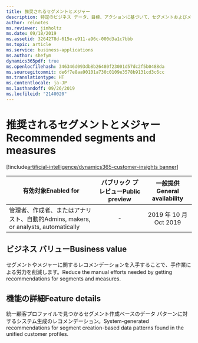 ```yaml
---
title: 推奨されるセグメントとメジャー
description: 特定のビジネス データ、目標、アクションに基づいて、セグメントおよびメジャーに関する状況に応じたレコメンデーションを提供します。
author: relnotes
ms.reviewer: jimholtz
ms.date: 09/18/2019
ms.assetid: 3264278d-615e-e911-a96c-000d3a1c7bbb
ms.topic: article
ms.service: business-applications
ms.author: shefym
dynamics365pdf: true
ms.openlocfilehash: 346346d093db8b26480f23001d57dc2f5b0488da
ms.sourcegitcommit: de6f7e8aa90101a730c0109e3578b9131cd3c6cc
ms.translationtype: HT
ms.contentlocale: ja-JP
ms.lasthandoff: 09/26/2019
ms.locfileid: "2140020"
---
```

# <a name="recommended-segments-and-measures"></a><span data-ttu-id="ef782-103">推奨されるセグメントとメジャー</span><span class="sxs-lookup"><span data-stu-id="ef782-103">Recommended segments and measures</span></span>
[!include[artificial-intelligence/dynamics365-customer-insights banner](../includes/artificial-intelligence/dynamics365-customer-insights.md)]

| <span data-ttu-id="ef782-104">有効対象</span><span class="sxs-lookup"><span data-stu-id="ef782-104">Enabled for</span></span>    |  <span data-ttu-id="ef782-105">パブリック プレビュー</span><span class="sxs-lookup"><span data-stu-id="ef782-105">Public preview</span></span> | <span data-ttu-id="ef782-106">一般提供</span><span class="sxs-lookup"><span data-stu-id="ef782-106">General availability</span></span> | 
| ---------- | :----------: |:----------: |
|<span data-ttu-id="ef782-107">管理者、作成者、またはアナリスト、自動的</span><span class="sxs-lookup"><span data-stu-id="ef782-107">Admins, makers, or analysts, automatically</span></span>|-| <span data-ttu-id="ef782-108">2019 年 10 月</span><span class="sxs-lookup"><span data-stu-id="ef782-108">Oct 2019</span></span>|


## <a name="business-value"></a><span data-ttu-id="ef782-109">ビジネス バリュー</span><span class="sxs-lookup"><span data-stu-id="ef782-109">Business value</span></span>
<!-- bv start -->
<span data-ttu-id="ef782-110">セグメントやメジャーに関するレコメンデーションを入手することで、手作業による労力を削減します。</span><span class="sxs-lookup"><span data-stu-id="ef782-110">Reduce the manual efforts needed by getting recommendations  for segments and measures.</span></span>  

<!-- bv end -->



## <a name="feature-details"></a><span data-ttu-id="ef782-111">機能の詳細</span><span class="sxs-lookup"><span data-stu-id="ef782-111">Feature details</span></span>
<!--feature detail start -->
<span data-ttu-id="ef782-112">統一顧客プロファイルで見つかるセグメント作成ベースのデータ パターンに対するシステム生成のレコメンデーション。</span><span class="sxs-lookup"><span data-stu-id="ef782-112">System-generated recommendations for segment creation-based data patterns found in the unified customer profiles.</span></span>
<!--feature detail end -->











